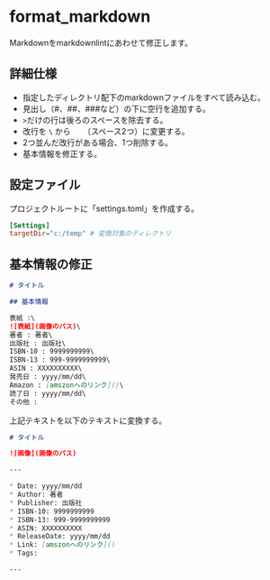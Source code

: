 # format_markdown
Markdownをmarkdownlintにあわせて修正します。

## 詳細仕様

* 指定したディレクトリ配下のmarkdownファイルをすべて読み込む。
* 見出し（#、##、###など）の下に空行を追加する。
* `>`だけの行は後ろのスペースを除去する。
* 改行を `\` から `  ` （スペース2つ）に変更する。
* 2つ並んだ改行がある場合、1つ削除する。
* 基本情報を修正する。

## 設定ファイル
プロジェクトルートに「settings.toml」を作成する。

``` toml
[Settings]
targetDir="c:/temp" # 変換対象のディレクトリ
```

## 基本情報の修正

``` markdown
# タイトル

## 基本情報

表紙 :\
![表紙](画像のパス)\
著者 : 著者\
出版社 : 出版社\
ISBN-10 : 9999999999\
ISBN-13 : 999-9999999999\
ASIN : XXXXXXXXXX\
発売日 : yyyy/mm/dd\
Amazon : [amszonへのリンク]()\
読了日 : yyyy/mm/dd\
その他 : 
```

上記テキストを以下のテキストに変換する。

``` markdown
# タイトル

![画像](画像のパス)

---

* Date: yyyy/mm/dd
* Author: 著者
* Publisher: 出版社
* ISBN-10: 9999999999
* ISBN-13: 999-9999999999
* ASIN: XXXXXXXXXX
* ReleaseDate: yyyy/mm/dd
* Link: [amszonへのリンク]()
* Tags:

---
```
